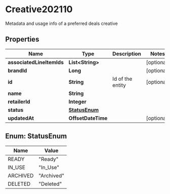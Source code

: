 

# Creative202110

Metadata and usage info of a preferred deals creative

## Properties

| Name | Type | Description | Notes |
|------------ | ------------- | ------------- | -------------|
|**associatedLineItemIds** | **List&lt;String&gt;** |  |  [optional] |
|**brandId** | **Long** |  |  [optional] |
|**id** | **String** | Id of the entity |  [optional] |
|**name** | **String** |  |  |
|**retailerId** | **Integer** |  |  |
|**status** | [**StatusEnum**](#StatusEnum) |  |  |
|**updatedAt** | **OffsetDateTime** |  |  [optional] |



## Enum: StatusEnum

| Name | Value |
|---- | -----|
| READY | &quot;Ready&quot; |
| IN_USE | &quot;In_Use&quot; |
| ARCHIVED | &quot;Archived&quot; |
| DELETED | &quot;Deleted&quot; |



